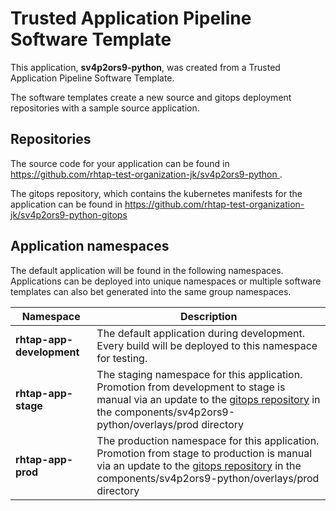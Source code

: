 # Trusted Application Pipeline Software Template

This application, **sv4p2ors9-python**, was created from a Trusted Application Pipeline Software Template.

The software templates create a new source and gitops deployment repositories with a sample source application. 

## Repositories

The source code for your application can be found in [https://github.com/rhtap-test-organization-jk/sv4p2ors9-python ](https://github.com/rhtap-test-organization-jk/sv4p2ors9-python ).
 
The gitops repository, which contains the kubernetes manifests for the application can be found in 
[https://github.com/rhtap-test-organization-jk/sv4p2ors9-python-gitops ](https://github.com/rhtap-test-organization-jk/sv4p2ors9-python-gitops ) 

## Application namespaces 

The default application will be found in the following namespaces. Applications can be deployed into unique namespaces or multiple software templates can also bet generated into the same group namespaces.  

|  Namespace   |  Description   |  
| -------- | -------- |   
| **rhtap-app-development** | The default application during development. Every build will be deployed to this namespace for testing. | 
| **rhtap-app-stage** | The staging namespace for this application. Promotion from development to stage is manual via an update to the [gitops repository](https://github.com/rhtap-test-organization-jk/sv4p2ors9-python-gitops ) in the components/sv4p2ors9-python/overlays/prod directory |  
| **rhtap-app-prod** | The production namespace for this application. Promotion from stage to production is manual via an update to the [gitops repository](https://github.com/rhtap-test-organization-jk/sv4p2ors9-python-gitops ) in the components/sv4p2ors9-python/overlays/prod directory | 
